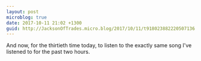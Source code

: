 ```yaml
---
layout: post
microblog: true
date: 2017-10-11 21:02 +1300
guid: http://JacksonOfTrades.micro.blog/2017/10/11/t918023882220507136.html
---
```

And now, for the thirtieth time today, to listen to the exactly same song I've listened to for the past two hours.

